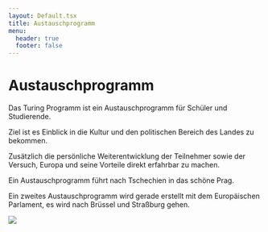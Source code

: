 ```yaml
---
layout: Default.tsx
title: Austauschprogramm
menu:
  header: true
  footer: false
---
```


# Austauschprogramm

Das Turing Programm ist ein Austauschprogramm für Schüler und Studierende.

Ziel ist es Einblick in die Kultur und den politischen Bereich des Landes zu
bekommen.

Zusätzlich die persönliche Weiterentwicklung der Teilnehmer sowie der Versuch,
Europa und seine Vorteile direkt erfahrbar zu machen.

Ein Austauschprogramm führt nach Tschechien in das schöne Prag.

Ein zweites Austauschprogramm wird gerade erstellt mit dem Europäischen
Parlament, es wird nach Brüssel und Straßburg gehen.

![](/media/images/prague-gdc275f391_1280.webp)

